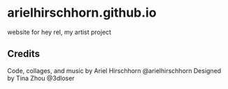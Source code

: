 # arielhirschhorn.github.io
website for hey rel, my artist project

## Credits
Code, collages, and music by Ariel Hirschhorn @arielhirschhorn
Designed by Tina Zhou @3dloser
